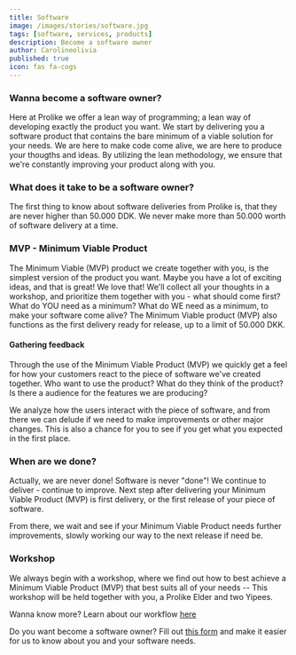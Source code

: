 ```yaml
---
title: Software
image: /images/stories/software.jpg
tags: [software, services, products]
description: Become a software owner
author: Carolineolivia
published: true
icon: fas fa-cogs
---
```


### Wanna become a software owner?

Here at Prolike we offer a lean way of programming; a lean way of developing exactly the product you want. We start by delivering you a software product that contains the bare minimum of a viable solution for your needs. We are here to make code come alive, we are here to produce your thougths and ideas. By utilizing the lean methodology, we ensure that we're constantly improving your product along with you.

### What does it take to be a software owner?

The first thing to know about software deliveries from Prolike is, that they are never higher than 50.000 DDK. We never make more than 50.000 worth of software delivery at a time. 

<!-- Find på noget mere at sige Caroline :) -->

### MVP - Minimum Viable Product

The Minimum Viable (MVP) product we create together with you, is the simplest version of the product you want. Maybe you have a lot of exciting ideas, and that is great! We love that! We'll collect all your thoughts in a workshop, and prioritize them together with you - what should come first? What do YOU need as a minimum? What do WE need as a minimum, to make your software come alive? The Minimum Viable product (MVP) also functions as the first delivery ready for release, up to a limit of 50.000 DKK.

#### Gathering feedback

Through the use of the Minimum Viable Product (MVP) we quickly get a feel for how your customers react to the piece of software we've created together. Who want to use the product? What do they think of the product? Is there a audience for the features we are producing?

We analyze how the users interact with the piece of software, and from there we can delude if we need to make improvements or other major changes. This is also a chance for you to see if you get what you expected in the first place.

### When are we done?

Actually, we are never done! Software is never "done"! We continue to deliver - continue to improve. Next step after delivering your Minimum Viable Product (MVP) is first delivery, or the first release of your piece of software. 

From there, we wait and see if your Minimum Viable Product needs further improvements, slowly working our way to the next release if need be.

### Workshop

We always begin with a workshop, where we find out how to best achieve a Minimum Viable Product (MVP) that best suits all of your needs -- This workshop will be held together with you, a Prolike Elder and two Yipees.

Wanna know more? Learn about our workflow [here](/flow/)

Do you want become a software owner? Fill out [this form](/form/) and make it easier for us to know about you and your software needs.